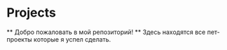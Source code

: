 # Projects

** Добро пожаловать в мой репозиторий! **
Здесь находятся все пет-проекты которые я успел сделать.
